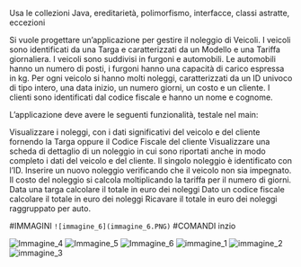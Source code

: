 Usa le collezioni Java, ereditarietà, polimorfismo, interfacce, classi astratte, eccezioni

Si vuole progettare un’applicazione per gestire il noleggio di Veicoli. I veicoli sono identificati da una Targa e caratterizzati da un Modello e una Tariffa giornaliera. I veicoli sono suddivisi in furgoni e automobili. Le automobili hanno un numero di posti, i furgoni hanno una capacità di carico espressa in kg.
Per ogni veicolo si hanno molti noleggi, caratterizzati da un ID univoco di tipo intero, una data inizio, un numero giorni, un costo e un cliente. I clienti sono identificati dal codice fiscale e hanno un nome e cognome.

L’applicazione deve avere le seguenti funzionalità, testale nel main:

Visualizzare i noleggi, con i dati significativi del veicolo e del cliente fornendo la Targa oppure il Codice Fiscale del cliente
Visualizzare una scheda di dettaglio di un noleggio in cui sono riportati anche in modo completo i dati del veicolo e del cliente. Il singolo noleggio è identificato con l’ID.
Inserire un nuovo noleggio verificando che il veicolo non sia impegnato. Il costo del noleggio si calcola moltiplicando la tariffa per il numero di giorni.
Data una targa calcolare il totale in euro dei noleggi
Dato un codice fiscale calcolare il totale in euro dei noleggi
Ricavare il totale in euro dei noleggi raggruppato per auto.

#IMMAGINI
`![immagine_6](immagine_6.PNG)`
#COMANDI
inzio

![Immagine_4](https://github.com/lorenzomiglioranzi/Esercitazione-/assets/121610209/ac0bdc62-4ef2-4ff4-bd04-5fc21db85557)
![Immagine_5](https://github.com/lorenzomiglioranzi/Esercitazione-/assets/121610209/411557af-dc54-4ec7-a86c-b593646253cb)
![Immagine_6](https://github.com/lorenzomiglioranzi/Esercitazione-/assets/121610209/1923e1b5-b9dd-48c1-943e-129726ec3b81)
![immagine_1](https://github.com/lorenzomiglioranzi/Esercitazione-/assets/121610209/acfa1636-7e33-4006-ac9f-f70bfb395ce2)
![immagine_2](https://github.com/lorenzomiglioranzi/Esercitazione-/assets/121610209/ceb53913-8b7a-4ed0-9482-701f13a82f31)
![immagine_3](https://github.com/lorenzomiglioranzi/Esercitazione-/assets/121610209/2526ef5e-babb-4946-bbbf-b27e8e15d5be)
